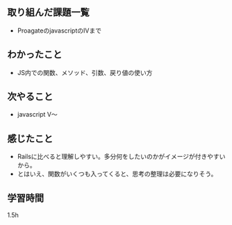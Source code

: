 ## 取り組んだ課題一覧
- ProagateのjavascriptのⅣまで
## わかったこと
- JS内での関数、メソッド、引数、戻り値の使い方
## 次やること
- javascript Ⅴ～
## 感じたこと
- Railsに比べると理解しやすい。多分何をしたいのかがイメージが付きやすいから。
- とはいえ、関数がいくつも入ってくると、思考の整理は必要になりそう。
## 学習時間
1.5h